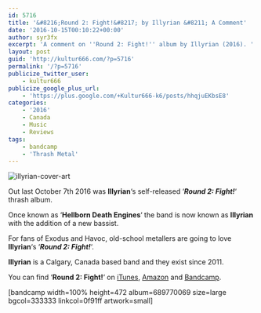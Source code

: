 ```yaml
---
id: 5716
title: '&#8216;Round 2: Fight!&#8217; by Illyrian &#8211; A Comment'
date: '2016-10-15T00:10:22+00:00'
author: syr3fx
excerpt: 'A comment on ''Round 2: Fight!'' album by Illyrian (2016). '
layout: post
guid: 'http://kultur666.com/?p=5716'
permalink: '/?p=5716'
publicize_twitter_user:
    - kultur666
publicize_google_plus_url:
    - 'https://plus.google.com/+Kultur666-k6/posts/hhqjuEKbsE8'
categories:
    - '2016'
    - Canada
    - Music
    - Reviews
tags:
    - bandcamp
    - 'Thrash Metal'
---
```


![illyrian-cover-art](http://localhost:8080/wp-content/uploads/2016/10/illyrian-cover-art.jpg)

Out last October 7th 2016 was **Illyrian**‘s self-released ‘***Round 2: Fight!***‘ thrash album.

Once known as ‘**Hellborn Death Engines**‘ the band is now known as **Illyrian** with the addition of a new bassist.

For fans of Exodus and Havoc, old-school metallers are going to love **Illyrian**‘s ‘***Round 2: Fight!***‘.

**Illyrian** is a Calgary, Canada based band and they exist since 2011.

You can find ‘**Round 2: Fight!**‘ on [iTunes](https://itunes.apple.com/us/album/round-2-fight!/id1148232477?ign-mpt=uo%3D4), [Amazon](https://www.amazon.com/Round-2-Fight-Illyrian/dp/B01LA74RAK/) and [Bandcamp](https://illyrian.bandcamp.com/album/round-2-fight).

\[bandcamp width=100% height=472 album=689770069 size=large bgcol=333333 linkcol=0f91ff artwork=small\]